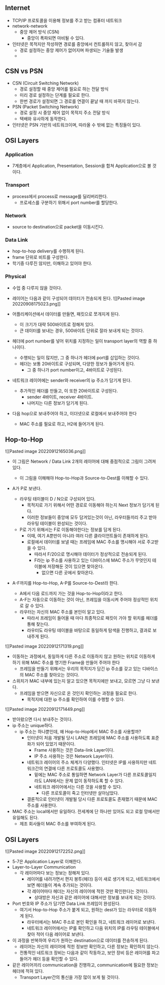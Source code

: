 ```toc
```

## Internet
- TCP/IP 프로토콜을 이용해 정보를 주고 받는 컴퓨터 네트워크
- network-network
	- 중앙 제어 방식 (CSN)
		- 중앙이 폭파되면 마비될 수 있다.
- 인터넷은 목적지만 작성하면 경로를 중앙에서 컨트롤하지 않고, 찾아서 감
	- 경로 설정하는 중앙 제어가 없어지며 파생되는 기술들 발생
	- 


## CSN vs PSN
- CSN (Circuit Switching Network)
	- 경로 설정할 때 중앙 제어를 필요로 하는 전달 방식
	- 미리 경로 설정하는 단계를 필요로 한다.
	- 한번 경로가 설정되면 그 경로를 연결이 끝날 때 까지 바뀌지 않는다.
- PSN (Packet Switching Network)
	- 경로 설정 시 중앙 제어 없이 목적지 주소 전달 방식
	- 택배와 유사하게 동작한다.
- 인터넷은 PSN 기반의 네트워크이며, 따라올 수 밖에 없는 특징들이 있다.

## OSI Layers
### Application
- 7계층에서 Application, Presentation, Session을 합쳐 Application으로 볼 것이다.

### Transport
- process에서 process로 message를 딜리버리한다.
	- 프로세스를 구분하기 위해서 port number를 할당한다.

### Network
- source to destination으로 packet을 이동시킨다. 

### Data Link
- hop-to-hop delivery를 수행하게 된다.
- frame 단위로 비트를 구성한다.
- 학기중 다루진 않지만, 이해하고 있어야 한다.

### Physical
- 수업 중 다루지 않을 것이다.


- 레이어는 다음과 같이 구성되어 데이터가 전송되게 된다.
	![[Pasted image 20220908175023.png]]
- 어플리케이션에서 데이터를 만들면, 패킷으로 쪼개지게 된다.
	- 이 크기가 대략 500바이트로 정해져 있다.
	- 큰 데이터를 보내는 경우, 500바이트 단위로 잘라 보내게 되는 것이다.
- 헤더에 port number를 넣어 위치를 지정하는 일이 transport layer의 역할 중 하나이다.
	- 수행되는 일이 많지만, 그 중 하나가 헤더에 port를 삽입하는 것이다.
	- 헤더는 보통 20바이트로 구성되며, 다양한 정보가 들어가게 된다.
		- 그 중 하나가 port number이고, 4바이트로 구성된다.
- 네트워크 레이어에는 sender와 receiver의 ip 주소가 담기게 된다.
	- 추가적인 헤더를 만들고, 이 또한 20바이트로 구성된다.
		- sender 4바이트, receiver 4바이트.
		- 나머지는 다른 정보가 담기게 된다.
- 다음 hop으로 보내주어야 하고, 이더넷으로 로컬에서 보내주어야 한다
	- MAC 주소를 필요로 하고, H2에 들어가게 된다.


## Hop-to-Hop
![[Pasted image 20220912165036.png]]

- 이 그림은 Network / Data Link 2개의 레이어에 대해 중점적으로 그림이 그려져 있다.
	- 이 그림을 이해해야 Hop-to-Hop과 Source-to-Dest를 이해할 수 있다.
- A가 P로 보낸다.
	- 라우팅 테이블이 D / N으로 구성되어 있다.
		- 목적지로 가기 위해서 어떤 경로로 이동해야 하는지 Next 정보가 담기게 된다.
		- 이러한 정보들이 중앙에 모두 담겨있는것이 아닌, 라우터들끼리 주고 받아 라우팅 테이블이 완성되는 것이다.
	- P로 가기 위해서는 F로 이동해야한다는 정보를 담게 된다.
		- 이때, 여기 A뿐만이 아니라 여러 다른 클라이언트들이 존재하게 된다.
		- 로컬에서 데이터를 보낼 때는 프레임에 MAC 주소를 명시해야 서로 주고받을 수 있다.
			- 따라서 F/20으로 명시해야 데이터가 정상적으로 전송되게 된다.
			- F라는 ip 주소를 사용하고 있는 디바이스에 MAC 주소가 무엇인지 테이블에 저장해둔 것이 있으면 찾아온다.
				- 없으면 다른 곳에서 찾아온다.

- A-F까지를 Hop-to-Hop, A-P를 Source-to-Dest라 한다.
	- A에서 다음 로드까지 가는 것을 Hop-to-Hop이라고 한다.
	- A-F는 자동으로 이동하는 것이 아닌, 프레임을 이동시켜 주어야 정상적인 위치로 갈 수 있다.
	- 라우터는 자신의 MAC 주소를 본인이 알고 있다.
		- 따라서 프레임이 들어올 때 마다 최종적으로 패킷이 가야 할 위치를 헤더를 통해 찾는다.
		- 라우터도 라우팅 테이블을 바탕으로 동일하게 탐색을 진행하고, 결과로 보내주게 된다.

![[Pasted image 20220912171319.png]]
- 이동하는 과정에서, 동일하게 다른 주소로 이동하지 않고 원하는 위치로 이동하게 하기 위해 MAC 주소를 명기한 Frame을 만들어 주어야 한다
	- 프레임을 만들기 위해서는 우리의 목적지가 담긴 ip 주소를 갖고 있는 디바이스의 MAC 주소를 찾아오는 것이다.
- 스위치가 MAC 내부에 있는지 알고 있으면 목적지에만 보내고, 모르면 그냥 다 보낸다.
	- 프레임을 받으면 자신으로 온 것인지 확인하는 과정을 필요로 한다.
		- 목적지에 대한 ip 주소를 확인하여 이를 수행할 수 있다.

![[Pasted image 20220912171449.png]]
- 받아왔으면 다시 보내주는 것이다.
- ip 주소는 unique하다.
	- ip 주소는 하나뿐인데, 왜 Hop-to-Hop에서 MAC 주소를 사용할까?
		- 인터넷이 처음 개발될 당시 LAN은 프레임에 MAC 주소를 사용하도록 표준화가 되어 있었기 때문이다.
			- Frame 사용하는 것은 Data-link Layer이다.
			- IP 주소 사용하는 것은 Network Layer이다.
		- 네트워크 레이어의 주소 체계가 다양했다. 인터넷은 IP를 사용하지만 네트워크간의 연결에 다른 프로토콜도 사용했다.
			- 밑에는 MAC 주소로 통일하면 Network Layer가 다른 프로토콜일지라도 LAN에서는 문제 없이 동작하도록 할 수 있다.
			- 네트워크 레이어에서는 다른 것을 사용할 수 있다.
				- 다른 프로토콜이 죽고 인터넷만 살아남았다.
		- 결론적으로 인터넷이 개발될 당시 다른 프로토콜도 존재했기 때문에 MAC 주소를 사용한다.
- MAC 주소는 local에서만 유일하다. 전세계에 단 하나만 있어도 되고 로컬 망에서만 유일해도 된다.
	- 제조 회사들이 MAC 주소를 부여하게 된다.

## OSI Layers
![[Pasted image 20220912172252.png]]
- 5-7은 Application Layer로 이해한다.
- Layer-to-Layer Communication
	- 각 레이어마다 보는 정보는 정해져 있다.
		- 레이어를 내려가면서 편지 봉투(헤더) 등이 새로 생기게 되고, 네트워크에서 보면 헤더들이 계속 추가되는 것이다.
		- 각 레이어마다 헤더는 자신의 레이어에 적힌 것만 확인한다는 것이다.
			- 상대방은 자신과 같은 레이어에 대해서만 정보를 보내게 되는 것이다.
- Port 번호와 IP 주소가 담기면 Data Link 프레임이 완성된다.
	- 여기서 Hop-to-Hop 주소가 붙게 되고, 원하는 dest가 있는 라우터로 이동하게 된다.
		- 라우터에서는 MAC 주소로 본인 확인을 하고, 네트워크 레이어로 보낸다.
		- 네트워크 레이어에서는 IP를 확인하고 다음 위치의 IP를 라우팅 테이블에서 찾아 적어 다음 레이어로 보낸다.
- 이 과정을 반복하여 우리가 원하는 destination으로 데이터를 전송하게 된다.
	- 레이어는 자신의 레이어에 적힌 정보만 확인하고, 다른 정보는 확인하지 않는다.
	- 전통적인 네트워크 장비는 다음과 같이 작동하고, 보안 장비 등은 레이어를 파고 들어가 헤더 등을 확인할 수 있다.
- 같은 레이어끼리 communication을 진행하고, communication에 필요한 정보는 헤더에 적혀 있다.
	- Transport Layer간의 통신을 가장 많이 보게 될 것이다.